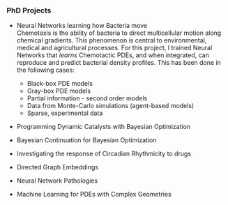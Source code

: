 ### PhD Projects

* Neural Networks learning how Bacteria move  
Chemotaxis is the ability of bacteria to direct multicellular motion along chemical gradients. This phenomenon is central to environmental, medical and agricultural processes. For this project, I trained Neural Networks that *learns* Chemotactic PDEs, and when integrated, can reproduce and predict bacterial density profiles. This has been done in the following cases:
  * Black-box PDE models
  * Gray-box PDE models
  * Partial information - second order models
  * Data from Monte-Carlo simulations (agent-based models)
  * Sparse, experimental data




* Programming Dynamic Catalysts with Bayesian Optimization
* Bayesian Continuation for Bayesian Optimization
* Investigating the response of Circadian Rhythmicity to drugs
* Directed Graph Embeddings
* Neural Network Pathologies
* Machine Learning for PDEs with Complex Geometries

